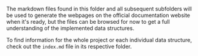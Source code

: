 The markdown files found in this folder and all subsequent subfolders will be used to generate the webpages on the official documentation website when it's ready, but the files can be browsed for now to get a full understanding of the implemented data structures. 

To find information for the whole project or each individual data structure, check out the `index.md` file in its respective folder.